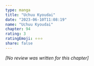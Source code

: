 ```yaml
---
type: manga
title: "Uchuu Kyoudai"
date: "2023-06-10T11:08:19"
name: "Uchuu Kyoudai"
chapter: 94
rating: 3
ratingEmoji: ⭐️⭐️⭐️
share: false
---
```


_[No review was written for this chapter]_
